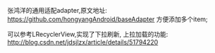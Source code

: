 张鸿洋的通用适配adapter,原文地址:
https://github.com/hongyangAndroid/baseAdapter
方便添加多个item;

可以参考LRecyclerView,实现了下拉刷新, 上拉加载的功能:
http://blog.csdn.net/jdsjlzx/article/details/51794220




